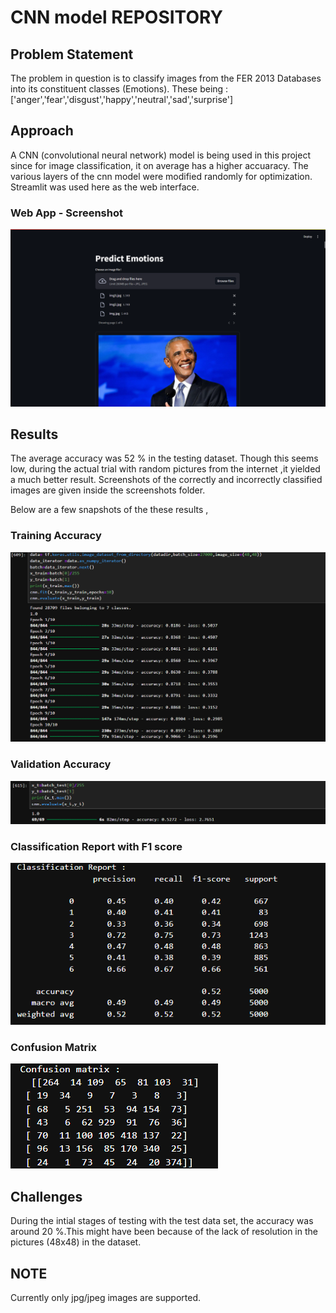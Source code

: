 # CNN model REPOSITORY

## Problem Statement
The problem in question is to classify images from the FER 2013 Databases into its constituent classes (Emotions).
These being : ['anger','fear','disgust','happy','neutral','sad','surprise']

## Approach
A CNN (convolutional neural network) model is being used in this project since for image classification, it on average has a higher accuaracy.
The various layers of the cnn model were modified randomly for optimization. 
Streamlit was used here as the web interface.

### Web App - Screenshot
![Web App](https://github.com/Vish268/CNN_FER2013/blob/main/screenshots/Streamlit_app_screenshot.png)

## Results
The average accuracy was 52 % in the testing dataset. Though this seems low, during the actual trial with random pictures from the internet ,it yielded a much better result.
Screenshots of the correctly and incorrectly classified images are given inside the screenshots folder.

Below are a few snapshots of the these results ,

### Training Accuracy
![Training Accuracy](https://github.com/Vish268/CNN_FER2013/blob/main/screenshots/Screenshot%202024-12-16%20094200.png)

### Validation Accuracy
![Validation Accuracy](https://github.com/Vish268/CNN_FER2013/blob/main/screenshots/Screenshot%202024-12-16%20094224.png)

### Classification Report with F1 score
![Classification Report](https://github.com/Vish268/CNN_FER2013/blob/main/screenshots/Screenshot%202024-12-16%20134417.png)

### Confusion Matrix
![Confusion Matrix](https://github.com/Vish268/CNN_FER2013/blob/main/screenshots/Screenshot%202024-12-16%20134804.png)

## Challenges
During the intial stages of testing with the test data set, the accuracy was around 20 %.This might have been because of the lack of resolution in the pictures (48x48) in the dataset.


## NOTE
Currently only jpg/jpeg images are supported.
